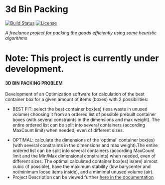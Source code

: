 # 3d Bin Packing
[![Build Status](https://img.shields.io/codeship/d6c1ddd0-16a3-0132-5f85-2e35c05e22b1/master.svg)]()
[![License](https://img.shields.io/badge/license-Apache--2.0-blue.svg)](https://raw.githubusercontent.com/SahibYar/3D-Bin-Packing/local_branch/LICENSE)

<i>A freelance project for packing the goods efficiently using some heuristic algorithms </i>

# Note: This project is currently under development.
<h4>3D BIN PACKING PROBLEM</h4>
Development of an Optimization software for calculation of the best container box for a given amount of items (boxes) with 2 possibilities:
<ul>
<li>
<p>BEST FIT: select the best container box(es) (less waste in unused volume) choosing it from an ordered list of possible prebuilt container boxes (with several constraints in the dimensions and max weight). The entire ordered list can be split into several containers (according MaxCount limit) when needed, even of different sizes.</p></li>

<li>OPTIMAL: calculate the dimensions of the ‘optimal’ container box(es) (with several constraints in the dimensions and max weight).The entire ordered list can be split into several containers (according MaxCount limit and the Min/Max dimensional constraints) when needed, even of different sizes.
The optimal calculated container box(es) is(are) almost cubic (if possible), have the maximum stability (low barycenter and no/minimum loose items inside), and a mimimal unused volume (air).</li>
<li>
Project Description can be viewed further <a href="https://github.com/SahibYar/3D-Bin-Packing/files/89321/3D.binning.problem.-.Project.Description.docx">here in the documentation</a>
</li>
</ul>
